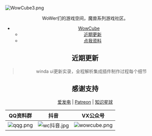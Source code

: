 ![WowCube3.png](https://s2.loli.net/2023/12/16/kjuRo7EYVrAshZ8.png)

<center> WoWer们的游戏空间，魔兽系列游戏社区。

<!-- TOC -->

- [WowCube](#wowcube)
    - [近期更新](#近期更新)
    - [点我资料](#感谢支持)
    

<!-- /TOC -->

## 近期更新

> winda ui更新实录，全程解析集成插件制作过程每个细节





## 感谢支持  <!-- {docsify-ignore} -->

[爱发电](https://afdian.net/@windwhispered) | [Patreon](https://www.patreon.com/hearwinds) | [知识星球](https://wx.zsxq.com/dweb2/index/group/28855118214111)

|QQ资料群|抖音|VX公众号|
|-|-|-|
|![qqg.png](https://s2.loli.net/2021/12/28/c4D9Aaime2Hkwnt.png)|![wc抖音.jpg](https://s2.loli.net/2023/12/16/QKuxpNFkLI6Abcg.jpg)|![wowcube.png](https://s2.loli.net/2023/11/11/LygmBo95dTMQl2X.jpg)|
